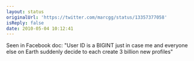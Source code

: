 ```yaml
---
layout: status
originalUrl: 'https://twitter.com/marcgg/status/13357377058'
isReply: false
date: 2010-05-04 10:12:41
---
```


Seen in Facebook doc: "User ID is a BIGINT just in case me and everyone else on Earth suddenly decide to each create 3 billion new profiles"

